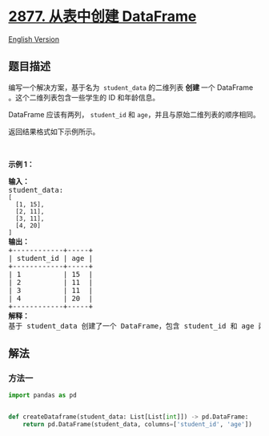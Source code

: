 # [2877. 从表中创建 DataFrame](https://leetcode.cn/problems/create-a-dataframe-from-list)

[English Version](/solution/2800-2899/2877.Create%20a%20DataFrame%20from%20List/README_EN.md)

<!-- tags: -->

<!-- difficulty:简单 -->

## 题目描述

<!-- 这里写题目描述 -->

<p>编写一个解决方案，基于名为&nbsp;&nbsp;<code>student_data</code>&nbsp;的二维列表&nbsp;<b>创建 </b>一个 DataFrame 。这个二维列表包含一些学生的 ID 和年龄信息。</p>

<p>DataFrame 应该有两列，&nbsp;<code>student_id</code>&nbsp;和&nbsp;<code>age</code>，并且与原始二维列表的顺序相同。</p>

<p>返回结果格式如下示例所示。</p>

<p>&nbsp;</p>

<p><strong class="example">示例 1：</strong></p>

<pre>
<strong>输入：
</strong>student_data:<strong>
</strong><code>[
  [1, 15],
  [2, 11],
  [3, 11],
  [4, 20]
]</code>
<b>输出：</b>
+------------+-----+
| student_id | age |
+------------+-----+
| 1          | 15  |
| 2          | 11  |
| 3          | 11  |
| 4          | 20  |
+------------+-----+
<b>解释：</b>
基于 student_data 创建了一个 DataFrame，包含 student_id 和 age 两列。
</pre>

## 解法

### 方法一

<!-- tabs:start -->

```python
import pandas as pd


def createDataframe(student_data: List[List[int]]) -> pd.DataFrame:
    return pd.DataFrame(student_data, columns=['student_id', 'age'])
```

<!-- tabs:end -->

<!-- end -->
